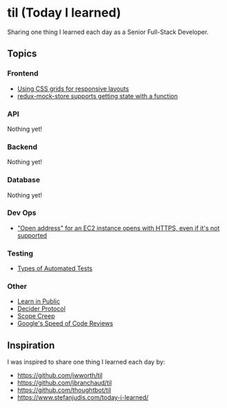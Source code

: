 # til (Today I learned)

Sharing one thing I learned each day as a Senior Full-Stack Developer.

## Topics

### Frontend

- [Using CSS grids for responsive layouts](./frontend/using-css-grids-for-responsive-layouts.md)
- [redux-mock-store supports getting state with a function](./frontend/redux-mock-store-get-state-function.md)

### API

Nothing yet!

### Backend

Nothing yet!

### Database

Nothing yet!

### Dev Ops

- ["Open address" for an EC2 instance opens with HTTPS, even if it's not supported](./devops/ec2-instance-open-address-http.md)

### Testing

- [Types of Automated Tests](./testing/types-of-automated-tests.md)

### Other

- [Learn in Public](./other/learn-in-public.md)
- [Decider Protocol](./other/decider-protocol.md)
- [Scope Creep](./other/scope-creep.md)
- [Google's Speed of Code Reviews](./other/googles-speed-of-code-reviews.md)

## Inspiration

I was inspired to share one thing I learned each day by:

- https://github.com/jwworth/til
- https://github.com/jbranchaud/til
- https://github.com/thoughtbot/til
- https://www.stefanjudis.com/today-i-learned/
